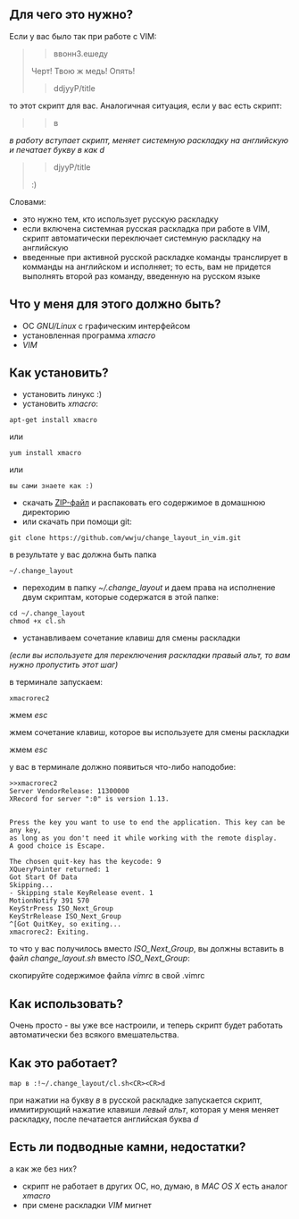## Для чего это нужно?

Если у вас было так при работе с VIM:

> > ввоннЗ.ешеду
>
> Черт! Твою ж медь! Опять!
>
> > ddjyyP/title

то этот скрипт для вас. Аналогичная ситуация, если у вас есть скрипт:

> > в
>

*в работу вступает скрипт, меняет системную раскладку на английскую и печатает букву в как d*

>
> > djyyP/title
>
> :)

Словами:

* это нужно тем, кто использует русскую раскладку
* если включена системная русская раскладка при работе в VIM, скрипт автоматически переключает системную раскладку на английскую
* введенные при активной русской раскладке команды транслирует в комманды на английском и исполняет; то есть, вам не придется выполнять второй раз команду, введенную на русском языке

## Что у меня для этого должно быть?
* ОС _GNU/Linux_ с графическим интерфейсом
* установленная программа _xmacro_
* _VIM_

## Как установить?

* установить линукс :)
* установить _xmacro_:

```
apt-get install xmacro
```

или

```
yum install xmacro
```

или

```
вы сами знаете как :)
```

* скачать [ZIP-файл](https://github.com/wwju/change_layout_in_vim/archive/master.zip "Архив со скриптами") и распаковать его содержимое в домашнюю директорию
* или скачать при помощи git:

```
git clone https://github.com/wwju/change_layout_in_vim.git
```

в результате у вас должна быть папка

```
~/.change_layout
```

* переходим в папку _~/.change_layout_ и даем права на исполнение двум скриптам, которые содержатся в этой папке:

```
cd ~/.change_layout
chmod +x cl.sh
```

* устанавливаем сочетание клавиш для смены раскладки

*(если вы используете для переключения раскладки правый альт, то вам нужно пропустить этот шаг)*

в терминале запускаем:

```
xmacrorec2
```

жмем _esc_

жмем сочетание клавиш, которое вы используете для смены раскладки

жмем _esc_

у вас в терминале должно появиться что-либо наподобие:

```
>>xmacrorec2
Server VendorRelease: 11300000
XRecord for server ":0" is version 1.13.


Press the key you want to use to end the application. This key can be any key, 
as long as you don't need it while working with the remote display.
A good choice is Escape.

The chosen quit-key has the keycode: 9
XQueryPointer returned: 1
Got Start Of Data
Skipping...
- Skipping stale KeyRelease event. 1
MotionNotify 391 570
KeyStrPress ISO_Next_Group
KeyStrRelease ISO_Next_Group
^[Got QuitKey, so exiting...
xmacrorec2: Exiting. 
```

то что у вас получилось вместо _ISO_Next_Group_, вы должны вставить в файл _change_layout.sh_ вместо _ISO_Next_Group_:

скопируйте содержимое файла _vimrc_ в свой .vimrc

## Как использовать?

Очень просто - вы уже все настроили, и теперь скрипт будет работать автоматически без всякого вмешательства.

## Как это работает?

```
map в :!~/.change_layout/cl.sh<CR><CR>d
```

при нажатии на букву _в_ в русской раскладке запускается скрипт, иммитирующий нажатие клавиши _левый альт_, которая у меня меняет раскладку, после печатается английская буква _d_

## Есть ли подводные камни, недостатки?

а как же без них? 

* скрипт не работает в других ОС, но, думаю, в _MAC OS X_ есть аналог _xmacro_
* при смене раскладки _VIM_ мигнет
